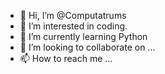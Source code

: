 - 👋 Hi, I’m @Computatrums
- 👀 I’m interested in coding.
- 🌱 I’m currently learning Python
- 💞️ I’m looking to collaborate on ...
- 📫 How to reach me ...

<!---
Computatrums/Computatrums is a ✨ special ✨ repository because its `README.md` (this file) appears on your GitHub profile.
You can click the Preview link to take a look at your changes.
--->
